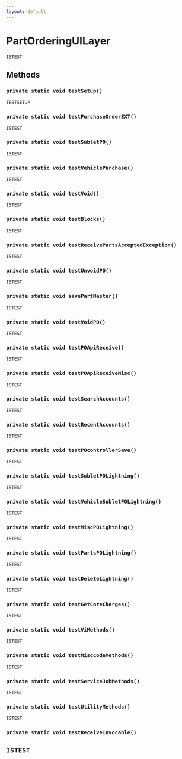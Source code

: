 ```yaml
---
layout: default
---
```

# PartOrderingUILayer

`ISTEST`
## Methods
### `private static void testSetup()`

`TESTSETUP`
### `private static void testPurchaseOrderEXT()`

`ISTEST`
### `private static void testSubletPO()`

`ISTEST`
### `private static void testVehiclePurchase()`

`ISTEST`
### `private static void testVoid()`

`ISTEST`
### `private static void testBlocks()`

`ISTEST`
### `private static void testReceivePartsAcceptedException()`

`ISTEST`
### `private static void testUnvoidPO()`

`ISTEST`
### `private static void savePartMaster()`

`ISTEST`
### `private static void testVoidPO()`

`ISTEST`
### `private static void testPOApiReceive()`

`ISTEST`
### `private static void testPOApiReceiveMisc()`

`ISTEST`
### `private static void testSearchAccounts()`

`ISTEST`
### `private static void testRecentAccounts()`

`ISTEST`
### `private static void testPOcontrollerSave()`

`ISTEST`
### `private static void testSubletPOLightning()`

`ISTEST`
### `private static void testVehicleSubletPOLightning()`

`ISTEST`
### `private static void testMiscPOLightning()`

`ISTEST`
### `private static void testPartsPOLightning()`

`ISTEST`
### `private static void testDeleteLightning()`

`ISTEST`
### `private static void testGetCoreCharges()`

`ISTEST`
### `private static void testViMethods()`

`ISTEST`
### `private static void testMiscCodeMethods()`

`ISTEST`
### `private static void testServiceJobMethods()`

`ISTEST`
### `private static void testUtilityMethods()`

`ISTEST`
### `private static void testReceiveInvocable()`

`ISTEST`
---

